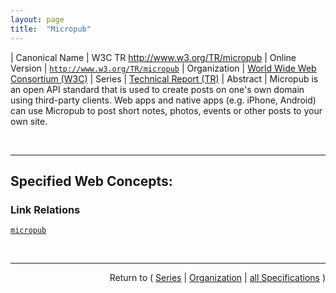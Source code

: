 ```yaml
---
layout: page
title:  "Micropub"
---
```


| Canonical Name | W3C TR http://www.w3.org/TR/micropub
| Online Version | [`http://www.w3.org/TR/micropub`](http://www.w3.org/TR/micropub)
| Organization | [World Wide Web Consortium (W3C)](..  "List of specification series by this organization")
| Series | [Technical Report (TR)](.  "List of specifications in this series")
| Abstract | Micropub is an open API standard that is used to create posts on one's own domain using third-party clients. Web apps and native apps (e.g. iPhone, Android) can use Micropub to post short notes, photos, events or other posts to your own site.

<br/>
<hr/>

## Specified Web Concepts:

### Link Relations

[`micropub`](/concepts/link-relation/micropub "Allows discovery of a Micropub endpoint which will be used to create posts.")



<br/>
<hr/>

<p style="text-align: right">Return to ( <a href="./">Series</a> | <a href="../">Organization</a> | <a href="../../">all Specifications</a> )</p>